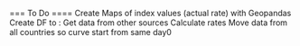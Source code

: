 
=== To Do ====
Create Maps of index values (actual rate) with Geopandas
Create DF to  :
Get data from other sources
Calculate rates
Move data from all countries so curve start from same day0 
